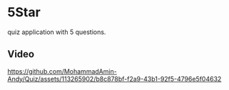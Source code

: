 # 5Star

quiz application with 5 questions.

## Video

https://github.com/MohammadAmin-Andy/Quiz/assets/113265902/b8c878bf-f2a9-43b1-92f5-4796e5f04632

